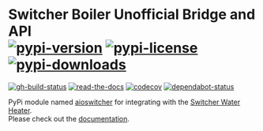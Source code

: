 # Switcher Boiler Unofficial Bridge and API</br>[![pypi-version]][11] [![pypi-license]][11] [![pypi-downloads]][11]

[![gh-build-status]][7] [![read-the-docs]][8] [![codecov]][3] [![dependabot-status]][1]

PyPi module named [aioswitcher][11] for integrating with the [Switcher Water Heater](https://www.switcher.co.il/).</br>
Please check out the [documentation][8].

<!-- Real Links -->
[1]: https://dependabot.com
[2]: https://github.com/TomerFi/aioswitcher/releases
[3]: https://codecov.io/gh/TomerFi/aioswitcher
[7]: https://github.com/TomerFi/aioswitcher/actions?query=workflow%3ABuild
[8]: https://aioswitcher.tomfi.info/
[11]: https://pypi.org/project/aioswitcher/
<!-- Badges Links -->
[codecov]: https://codecov.io/gh/TomerFi/aioswitcher/graph/badge.svg
[dependabot-status]: https://api.dependabot.com/badges/status?host=github&repo=TomerFi/aioswitcher
[gh-build-status]: https://github.com/TomerFi/aioswitcher/workflows/Build/badge.svg
[pypi-downloads]: https://img.shields.io/pypi/dm/aioswitcher.svg?logo=pypi
[pypi-license]: https://img.shields.io/pypi/l/aioswitcher.svg?logo=pypi
[pypi-version]: https://img.shields.io/pypi/v/aioswitcher?logo=pypi
[read-the-docs]: https://readthedocs.org/projects/aioswitcher/badge/?version=stable
